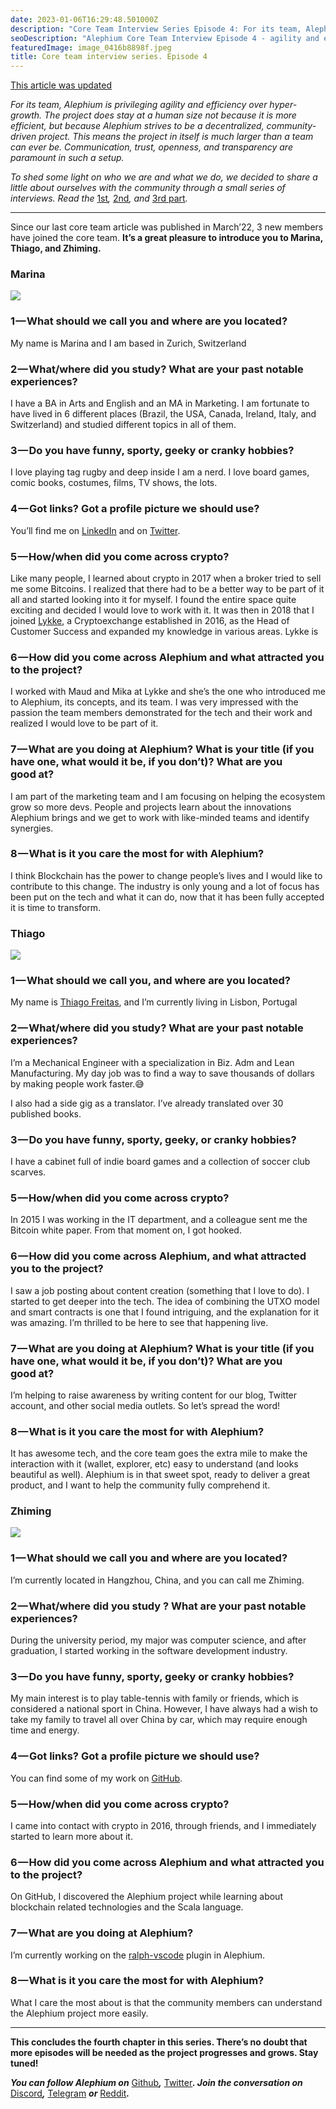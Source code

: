 ```yaml
---
date: 2023-01-06T16:29:48.501000Z
description: "Core Team Interview Series Episode 4: For its team, Alephium is privileging agility and efficiency over hyper-growth, showcasing the strategic approach to team development."
seoDescription: "Alephium Core Team Interview Episode 4 - agility and efficiency over hyper-growth. Strategic team development approach and team interview series."
featuredImage: image_0416b8898f.jpeg
title: Core team interview series. Episode 4
---
```


[This article was updated](/news/post/alephium-core-contributors-f35eeaeaf0a0)

_For its team, Alephium is privileging agility and efficiency over hyper-growth. The project does stay at a human size not because it is more efficient, but because Alephium strives to be a decentralized, community-driven project. This means the project in itself is much larger than a team can ever be. Communication, trust, openness, and transparency are paramount in such a setup._

_To shed some light on who we are and what we do, we decided to share a little about ourselves with the community through a small series of interviews. Read the_ [1st](/news/post/core-team-interview-series-episode-1-3472f8295af6)_,_ [2nd](/news/post/core-team-interview-series-episode-2-bec6e6908d2f)_, and_ [3rd part](/news/post/core-team-interview-series-episode-3-64b6dacc1459)_._

---

Since our last core team article was published in March’22, 3 new members have joined the core team. **It’s a great pleasure to introduce you to Marina, Thiago, and Zhiming.**

### Marina

![](image_8b8c419deb.jpg)

### 1 — What should we call you and where are you located?

My name is Marina and I am based in Zurich, Switzerland

### 2 — What/where did you study? What are your past notable experiences?

I have a BA in Arts and English and an MA in Marketing. I am fortunate to have lived in 6 different places (Brazil, the USA, Canada, Ireland, Italy, and Switzerland) and studied different topics in all of them.

### 3 — Do you have funny, sporty, geeky or cranky hobbies?

I love playing tag rugby and deep inside I am a nerd. I love board games, comic books, costumes, films, TV shows, the lots.

### 4 — Got links? Got a profile picture we should use?

You’ll find me on [LinkedIn](https://www.linkedin.com/in/marina-miranda-de-mattos-667945130/) and on [Twitter](https://twitter.com/MarinadeMattos2).

### 5 — How/when did you come across crypto?

Like many people, I learned about crypto in 2017 when a broker tried to sell me some Bitcoins. I realized that there had to be a better way to be part of it all and started looking into it for myself. I found the entire space quite exciting and decided I would love to work with it. It was then in 2018 that I joined [Lykke](https://lykke.com/), a Cryptoexchange established in 2016, as the Head of Customer Success and expanded my knowledge in various areas. Lykke is

### 6 — How did you come across Alephium and what attracted you to the project?

I worked with Maud and Mika at Lykke and she’s the one who introduced me to Alephium, its concepts, and its team. I was very impressed with the passion the team members demonstrated for the tech and their work and realized I would love to be part of it.

### 7 — What are you doing at Alephium? What is your title (if you have one, what would it be, if you don’t)? What are you good at?

I am part of the marketing team and I am focusing on helping the ecosystem grow so more devs. People and projects learn about the innovations Alephium brings and we get to work with like-minded teams and identify synergies.

### 8 — What is it you care the most for with Alephium?

I think Blockchain has the power to change people’s lives and I would like to contribute to this change. The industry is only young and a lot of focus has been put on the tech and what it can do, now that it has been fully accepted it is time to transform.

### Thiago

![](image_f6c929b29c.jpg)

### 1 — What should we call you, and where are you located?

My name is [Thiago Freitas](https://twitter.com/jameskbh), and I’m currently living in Lisbon, Portugal

### 2 — What/where did you study? What are your past notable experiences?

I’m a Mechanical Engineer with a specialization in Biz. Adm and Lean Manufacturing. My day job was to find a way to save thousands of dollars by making people work faster.😅

I also had a side gig as a translator. I’ve already translated over 30 published books.

### 3 — Do you have funny, sporty, geeky, or cranky hobbies?

I have a cabinet full of indie board games and a collection of soccer club scarves.

### 5 — How/when did you come across crypto?

In 2015 I was working in the IT department, and a colleague sent me the Bitcoin white paper. From that moment on, I got hooked.

### 6 — How did you come across Alephium, and what attracted you to the project?

I saw a job posting about content creation (something that I love to do). I started to get deeper into the tech. The idea of combining the UTXO model and smart contracts is one that I found intriguing, and the explanation for it was amazing. I’m thrilled to be here to see that happening live.

### 7 — What are you doing at Alephium? What is your title (if you have one, what would it be, if you don’t)? What are you good at?

I’m helping to raise awareness by writing content for our blog, Twitter account, and other social media outlets. So let’s spread the word!

### 8 — What is it you care the most for with Alephium?

It has awesome tech, and the core team goes the extra mile to make the interaction with it (wallet, explorer, etc) easy to understand (and looks beautiful as well). Alephium is in that sweet spot, ready to deliver a great product, and I want to help the community fully comprehend it.

### Zhiming

![](image_0c424f4045.jpg)

### 1 — What should we call you and where are you located?

I’m currently located in Hangzhou, China, and you can call me Zhiming.

### 2 — What/where did you study ? What are your past notable experiences?

During the university period, my major was computer science, and after graduation, I started working in the software development industry.

### 3 — Do you have funny, sporty, geeky or cranky hobbies?

My main interest is to play table-tennis with family or friends, which is considered a national sport in China. However, I have always had a wish to take my family to travel all over China by car, which may require enough time and energy.

### 4 — Got links? Got a profile picture we should use?

You can find some of my work on [GitHub](https://github.com/suyanlong).

### 5 — How/when did you come across crypto?

I came into contact with crypto in 2016, through friends, and I immediately started to learn more about it.

### 6 — How did you come across Alephium and what attracted you to the project?

On GitHub, I discovered the Alephium project while learning about blockchain related technologies and the Scala language.

### 7 — What are you doing at Alephium?

I’m currently working on the [ralph-vscode](https://github.com/alephium/ralph-vscode) plugin in Alephium.

### 8 — What is it you care the most for with Alephium?

What I care the most about is that the community members can understand the Alephium project more easily.

---

**This concludes the fourth chapter in this series. There’s no doubt that more episodes will be needed as the project progresses and grows. Stay tuned!**

**_You can follow Alephium on_** [Github](https://github.com/alephium/)**_,_** [Twitter](https://twitter.com/alephium)**_. Join the conversation on_** [Discord](/discord)**_,_** [Telegram](https://t.me/alephiumgroup) **_or_** [Reddit](https://www.reddit.com/r/alephium)**_._**
